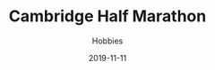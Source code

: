 ---
title: Cambridge Half Marathon
subtitle: Hobbies
layout: default
modal-id: 1
date: 2019-11-11
img: half.png
thumbnail: half-thumbnail.png
alt: image-alt
project-date: November 2019
description: For every birthday, I started setting x number of goals with x being how old I became. One of my goals in 2019 was to run the half marathon- actually run all of it. I never liked running, but then I realized I never really gave it a try. Without being able to run a mile, I came up with a training plan and ran this half at a 9:23 pace. Not crazy fast, but this taught me that I can do anything as long as I dedicate the time.

---